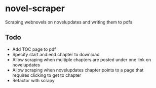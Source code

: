# novel-scraper
Scraping webnovels on novelupdates and writing them to pdfs

## Todo
* Add TOC page to pdf
* Specify start and end chapter to download
* Allow scraping when multiple chapters are posted under one link on novelupdates
* Allow scraping when novelupdates chapter points to a page that requires clicking to get to chapter
* Refactor with scrapy